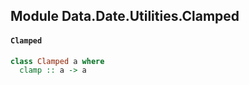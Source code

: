 ## Module Data.Date.Utilities.Clamped

#### `Clamped`

``` purescript
class Clamped a where
  clamp :: a -> a
```



